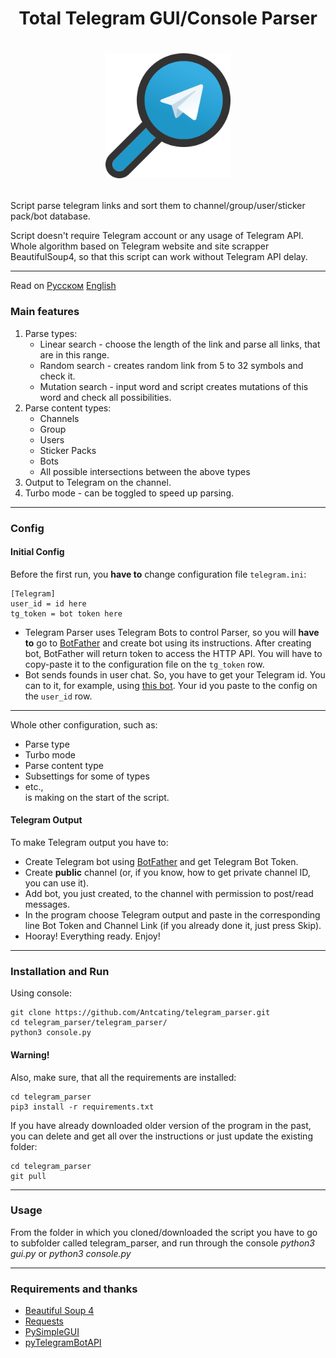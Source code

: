 # <p align="center">Total Telegram GUI/Console Parser
# <p align="center"><img src="icon.png" alt="drawing" width="200"/>
Script parse telegram links and sort them to channel/group/user/sticker pack/bot database.


Script doesn't require Telegram account or any usage of Telegram API. Whole algorithm based on Telegram website and site scrapper BeautifulSoup4, so that this script can work without Telegram API delay.

---

Read on [Русском](https://github.com/Antcating/telegram_parser/blob/main/README_ru.md)  [English](https://github.com/Antcating/telegram_parser/blob/main/README_ru.md)

### Main features


1. Parse types:
   * Linear search - choose the length of the link and parse all links, that are in this range.
   * Random search - creates random link from 5 to 32 symbols and check it.
   * Mutation search - input word and script creates mutations of this word and check all possibilities. 
2. Parse content types:
   * Channels
   * Group
   * Users
   * Sticker Packs
   * Bots
   * All possible intersections between the above types
3. Output to Telegram on the channel. 
4. Turbo mode - can be toggled to speed up parsing. 

---

### Config

#### Initial Config
Before the first run, you **have to** change configuration file `telegram.ini`:
```
[Telegram]
user_id = id here
tg_token = bot token here
```
* Telegram Parser uses Telegram Bots to control Parser, so you will **have to** go to [BotFather](https://t.me/BotFather) and create bot using its instructions. After creating bot, BotFather will return token to access the HTTP API. You will have to copy-paste it to the configuration file on the `tg_token` row.
* Bot sends founds in user chat. So, you have to get your Telegram id. You can to it, for example, using [this bot](https://t.me/userinfobot). Your id you paste to the config on the `user_id` row. <br />

---
  
Whole other configuration, such as:
* Parse type
* Turbo mode
* Parse content type
* Subsettings for some of types
* etc., <br />
is making on the start of the script.


#### Telegram Output
To make Telegram output you have to: <br />
- Create Telegram bot using [BotFather](https://t.me/BotFather) and get Telegram Bot Token.
- Create **public** channel (or, if you know, how to get private channel ID, you can use it). 
- Add bot, you just created, to the channel with permission to post/read messages. 
- In the program choose Telegram output and paste in the corresponding line Bot Token and Channel Link (if you already done it, just press Skip).   
- Hooray! Everything ready. Enjoy!


---

### Installation and Run
Using console:<br />
```
git clone https://github.com/Antcating/telegram_parser.git
cd telegram_parser/telegram_parser/
python3 console.py
```
#### Warning!
Also, make sure, that all the requirements are installed:
```
cd telegram_parser
pip3 install -r requirements.txt
```
If you have already downloaded older version of the program in the past, you can delete and get all over the instructions or just update the existing folder:
```
cd telegram_parser
git pull
```

---

### Usage
From the folder in which you cloned/downloaded the script you have to go to subfolder called telegram_parser, and run through the console _python3 gui.py_ or _python3 console.py_

---

### Requirements and thanks 
* [Beautiful Soup 4](https://www.crummy.com/software/BeautifulSoup/)
* [Requests](https://docs.python-requests.org/en/master/)
* [PySimpleGUI](https://github.com/PySimpleGUI/PySimpleGUI)
* [pyTelegramBotAPI](https://github.com/eternnoir/pyTelegramBotAPI)
